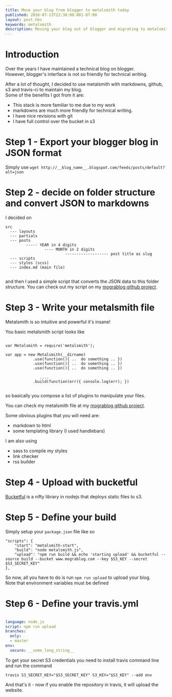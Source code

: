 ```yaml
---
title: Move your blog from blogger to metalsmith today
published: 2016-07-13T22:30:00.001-07:00
layout: post.hbs
keywords: metalsmith
description: Moving your blog out of blogger and migrating to metalsmith is easy and worth your while. This is how you can do it. 
---
```


# Introduction 

Over the years I have maintained a technical blog on blogger.    
However, blogger's interface is not so friendly for technical writing.  

After a lot of thought, I decided to use metalsmith with markdowns, github, s3 and travis-ci to maintain my blog.   
Some of the benefits I got from it are:
 
  - This stack is more familiar to me due to my work
  - markdowns are much more friendly for technical writing.
  - I have nice revisions with git
  - I have full control over the bucket in s3

# Step 1 - Export your blogger blog in JSON format

Simply use `wget http://__blog_name__.blogspot.com/feeds/posts/default?alt=json`

# Step 2 - decide on folder structure and convert JSON to markdowns

I decided on 

```
src
  --- layouts
  --- partials
  --- posts
         ----- YEAR in 4 digits
                 ---- MONTH in 2 digits
                          ------------------- post title as slug
  --- scripts 
  --- styles (scss)
  --- index.md (main file)
         
```

and then I used a simple script that converts the JSON data to this folder structure. 
You can check out my script on my [mograblog github project](https://github.com/guymograbi/mograblog). 

# Step 3 - Write your metalsmith file

Metalsmith is so intuitive and powerful it's insane!

You basic metalsmith script looks like 

```

var Metalsmith = require('metalsmith');

var app = new Metalsmith(__dirname)
            .use(function(){ ..  do something .. })
            .use(function(){ ..  do something .. })
            .use(function(){ ..  do something .. })
            
               .... 
            .build(function(err){ console.log(err); })
               
```

so basically you compose a list of plugins to manipulate your files. 

You can check my metalsmith file at my [mograblog github project](https://github.com/guymograbi/mograblog).

Some obvious plugins that you will need are: 
 
 - markdown to html
 - some templating library (I used handlebars)

I am also using

 - sass to compile my styles
 - link checker
 - rss builder

# Step 4 - Upload with bucketful 

[Bucketful](https://github.com/jakobmattsson/bucketful) is a nifty library in nodejs that deploys static files to s3.
 
# Step 5 - Define your build 

Simply setup your `package.json` file like so


```
"scripts": {
    "start": "metalsmith-start",
    "build": "node metalsmith.js",
    "upload": "npm run build && echo 'starting upload' && bucketful --source build --bucket www.mograblog.com --key $S3_KEY --secret $S3_SECRET_KEY"
},
```

So now, all you have to do is run `npm run upload` to upload your blog.   
Note that environment variables must be defined


# Step 6 - Define your travis.yml

```yaml

language: node_js
script: npm run upload
branches:
  only:
  - master
env:
  secure: __some_long_string__

```

To get your secret S3 credentials you need to install travis command line and run the command

`travis S3_SECRET_KEY="$S3_SECRET_KEY" S3_KEY="$S3_KEY" --add env`


And that's it - now if you enable the repository in travis, it will upload the website. 



